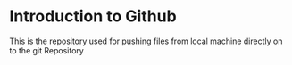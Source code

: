 # Introduction to Github
This is the repository used for pushing files from local machine directly on to the git Repository
